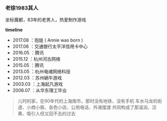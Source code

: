
### 老徐1983其人 ###

坐标魔都，83年的老男人，热爱制作游戏

**timeline**

- 2017.08	：抱娃 ( Annie was born )
- 2017.06	：交通银行太平洋信用卡中心
- 2016.05	：腾讯
- 2015.12	：杭州河古网络
- 2015.05	：腾讯
- 2013.05	：杭州电魂网络科技
- 2012.03	：苏州蜗牛游戏
- 2003.03	：上海起凡游戏
- 2006.07	：从华东理工毕业

> 儿时的家，在90年代的上海南市，那时没有地铁，没有手机
> 车水马龙的街道、小商小贩、各色小店、公用电话、外滩摆渡
> 共同构成了那温润、泛黄、吸引人但又回不去的过去